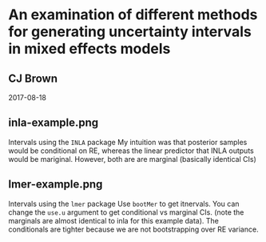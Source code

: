# An examination of different methods for generating uncertainty intervals in mixed effects models

## CJ Brown

2017-08-18


## inla-example.png
Intervals using the `INLA` package
My intuition was that posterior samples would be conditional on RE, whereas the linear predictor that INLA outputs would be mariginal. However, both are are marginal (basically identical CIs)

## lmer-example.png
Intervals using the `lmer` package
Use `bootMer` to get itnervals. You can change the `use.u` argument to get conditional vs marginal CIs. (note the marginals are almost identical to inla for this example data).
The conditionals are tighter because we are not bootstrapping over RE variance. 
